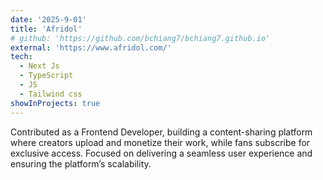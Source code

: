 ```yaml
---
date: '2025-9-01'
title: 'Afridol'
# github: 'https://github.com/bchiang7/bchiang7.github.io'
external: 'https://www.afridol.com/'
tech:
  - Next Js
  - TypeScript
  - JS
  - Tailwind css
showInProjects: true
---
```


Contributed as a Frontend Developer, building a content-sharing platform where creators upload and monetize their work, while fans subscribe for exclusive access. Focused on delivering a seamless user experience and ensuring the platform’s scalability.
